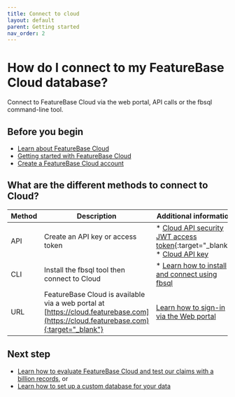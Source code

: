 ```yaml
---
title: Connect to cloud
layout: default
parent: Getting started
nav_order: 2
---
```


# How do I connect to my FeatureBase Cloud database?

Connect to FeatureBase Cloud via the web portal, API calls or the fbsql command-line tool.

## Before you begin
* [Learn about FeatureBase Cloud](/index)
* [Getting started with FeatureBase Cloud](/docs/cloud/cloud-getstart/cloud-getstart)
* [Create a FeatureBase Cloud account](/docs/cloud/cloud-getstart/cloud-signup)

## What are the different methods to connect to Cloud?

| Method | Description | Additional information |
|---|---|---|
| API | Create an API key or access token | * [Cloud API security JWT access token](https://api-docs-featurebase-cloud.redoc.ly/latest#section/Security){:target="_blank"}<br/>* [Cloud API key](/docs/cloud/cloud-authentication/cloud-auth-manage) |
| CLI | Install the fbsql tool then connect to Cloud | * [Learn how to install and connect using fbsql](/docs/tools/fbsql/fbsql-home) |
| URL | FeatureBase Cloud is available via a web portal at [https://cloud.featurebase.com](https://cloud.featurebase.com){:target="_blank"} | [Learn how to sign-in via the Web portal](/docs/cloud/cloud-login) |

## Next step

* [Learn how to evaluate FeatureBase Cloud and test our claims with a billion records](/docs/cloud/cloud-getstart/cloud-evaluate), or
* [Learn how to set up a custom database for your data](/docs/cloud/cloud-getstart/cloud-setup)
